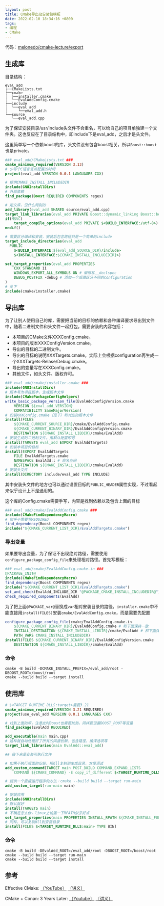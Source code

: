 ```yaml
---
layout: post
title: CMake导出及安装包模板
date: 2022-02-10 18:34:16 +0800
tags:
- 编程
- CMake
---
```


代码：[melonedo/cmake-lecture/export](https://github.com/melonedo/cmake-lecture/tree/main/export)

## 生成库

目录结构：

<pre class="highlight" style="line-height: 1"><code>eval_add
├──CMakeLists.txt
├──cmake
│  ├──installer.cmake
│  └──EvalAddConfig.cmake
├──include
│  └──eval_add
│     └──eval_add.h
└──source
   └──eval_add.cpp
</code></pre>

为了保证安装目录/usr/include头文件不会重名，可以给自己的项目单独建一个文件夹。这也反应在了目录结构中，即include下是eval_add，之后才是头文件。

这里简单写一个依赖boost的库，头文件没有包含boost相关，所以`Boost::boost`也是private。

```cmake
### eval_add/CMakeLists.txt ###
cmake_minimum_required(VERSION 3.13)
# 少写个C语言省点配置的时间
project(eval_add VERSION 0.0.1 LANGUAGES CXX)

# 提供CMAKE_INSTALL_INCLUDEDIR
include(GNUInstallDirs)
# 外部依赖
find_package(Boost REQUIRED COMPONENTS regex)

# 定义库，没什么特别的
add_library(eval_add SHARED source/eval_add.cpp)
target_link_libraries(eval_add PRIVATE Boost::dynamic_linking Boost::boost Boost::regex Boost::diagnostic_definitions)
if(MSVC)
    target_compile_options(eval_add PRIVATE $<BUILD_INTERFACE:/utf-8>)
endif()

# 需要区分编译和安装，安装后包含路径只是一个简单的include
target_include_directories(eval_add
  PUBLIC
    $<BUILD_INTERFACE:${eval_add_SOURCE_DIR}/include>
    $<INSTALL_INTERFACE:${CMAKE_INSTALL_INCLUDEDIR}>)

set_target_properties(eval_add PROPERTIES
    CXX_STANDARD 11
    WINDOWS_EXPORT_ALL_SYMBOLS ON # 懒得写__declspec
    DEBUG_POSTFIX -debug # 添加一个后缀区分不同的configuration
)
# 见下
include(cmake/installer.cmake)
```

## 导出库

为了让别人使用自己的库，需要把当前的目标的依赖和各种编译要求导出到文件中，随着二进制文件和头文件一起打包。需要安装的内容包括：

- 本项目的CMake文件XXXConfig.cmake。
- 本项目的版本XXXConfigVersion.cmake。
- 导出的目标的二进制文件。
- 导出的目标的说明XXXTargets.cmake。实际上会根据configuration再生成一个XXXTargets-Relase/Debug.cmake。
- 导出的变量写在XXXConfig.cmake。
- 其他文件，如头文件、版权许可。


```cmake
### eval_add/cmake/installer.cmake ###
include(GNUInstallDirs)
# 版本号为项目版本，生成版本文件
include(CMakePackageConfigHelpers)
write_basic_package_version_file(EvalAddConfigVersion.cmake
    VERSION ${eval_add_VERSION}
    COMPATIBILITY SameMajorVersion)
# 安装XXXConfig.cmake（见下）和对应的版本文件
install(FILES
    ${CMAKE_CURRENT_SOURCE_DIR}/cmake/EvalAddConfig.cmake
    ${CMAKE_CURRENT_BINARY_DIR}/EvalAddConfigVersion.cmake
    DESTINATION ${CMAKE_INSTALL_LIBDIR}/cmake/EvalAdd)
# 安装生成的二进制文件，用默认配置即可
install(TARGETS eval_add EXPORT EvalAddTargets)
# 安装本项目的目标
install(EXPORT EvalAddTargets
    FILE EvalAddTargets.cmake
    NAMESPACE EvalAdd:: # 命名空间
    DESTINATION ${CMAKE_INSTALL_LIBDIR}/cmake/EvalAdd)
# 安装头文件
install(DIRECTORY include/eval_add TYPE INCLUDE)
```

其中安装头文件的地方也可以通过设置目标的`PUBLIC_HEADER`属性实现，不过看起来似乎设计上不是通用的。

这个库的Config.cmake需要手写，内容是找到依赖以及包含上面的目标
```cmake
### eval_add/cmake/EvalAddConfig.cmake ###
include(CMakeFindDependencyMacro)
# 似乎不需要写REQUIRED
find_dependency(Boost COMPONENTS regex)
include("${CMAKE_CURRENT_LIST_DIR}/EvalAddTargets.cmake")
```

### 导出变量

如果要导出变量，为了保证不出现绝对路径，需要使用`configure_package_config_file`来处理相对路径。首先写模板：

```cmake
### eval_add/cmake/EvalAddConfig.cmake.in ###
@PACKAGE_INIT@
include(CMakeFindDependencyMacro)
find_dependency(Boost COMPONENTS regex)
include("${CMAKE_CURRENT_LIST_DIR}/EvalAddTargets.cmake")
set_and_check(EvalAdd_INCLUDE_DIR "@PACKAGE_CMAKE_INSTALL_INCLUDEDIR@")
check_required_components(EvalAdd)
```

为了把上面`@PACKAGE_var@`替换成`var`相对安装目录的路径，`installer.cmake`中不能直接用`install(FILES)`安装`cmake/EvalAddConfig.cmake`，而是需要先配置

```cmake
configure_package_config_file(cmake/EvalAddConfig.cmake.in
    ${CMAKE_CURRENT_BINARY_DIR}/EvalAddConfig.cmake # 和下面保持一致
    INSTALL_DESTINATION ${CMAKE_INSTALL_LIBDIR}/cmake/EvalAdd # 和下面保持一致
    PATH_VARS CMAKE_INSTALL_INCLUDEDIR)
install(FILES ${CMAKE_CURRENT_BINARY_DIR}/EvalAddConfigVersion.cmake
    DESTINATION ${CMAKE_INSTALL_LIBDIR}/cmake/EvalAdd)
```

### 命令
```shell
cmake -B build -DCMAKE_INSTALL_PREFIX=/eval_add/root -DBOOST_ROOT=/boost/root
cmake --build build --target install
```


## 使用库

```cmake
# $<TARGET_RUNTIME_DLLS:target>需要3.21
cmake_minimum_required(VERSION 3.21 REQUIRED)
project(use_eval_add VERSION 0.0.1 LANGUAGES CXX)

# 找到上面的库，注意此时Boost也需要找到，同样要设置BOOST_ROOT等变量
find_package(EvalAdd REQUIRED)

add_executable(main main.cpp)
# 这样就自动处理好了所有的间接依赖、包含路径、编译选项等
target_link_libraries(main EvalAdd::eval_add)

## 接下来是安装可执行文件

# 如果不执行后面的安装，把dll复制到生成目录，方便调试
add_custom_command(TARGET main POST_BUILD COMMAND_EXPAND_LISTS
    COMMAND ${CMAKE_COMMAND} -E copy_if_different $<TARGET_RUNTIME_DLLS:main> $<TARGET_FILE_DIR:main>)

# 提供一个直接运行程序的方法：cmake --build build --target run-main
add_custom_target(run-main main)

# 安装应用
include(GNUInstallDirs)
# 默认就好
install(TARGETS main)
# 不确定怎么做，linux上设置一下RPATH似乎好点
set_target_properties(main PROPERTIES INSTALL_RPATH ${CMAKE_INSTALL_FULL_LIBDIR})
# 同样，可以复制dll到安装目录
install(FILES $<TARGET_RUNTIME_DLLS:main> TYPE BIN)
```

### 命令
```shell
cmake -B build -DEvalAdd_ROOT=/eval_add/root -DBOOST_ROOT=/boost/root
cmake --build build --target run-main
cmake --build build --target install
```

## 参考
Effective CMake: [〔YouTube〕](https://youtu.be/bsXLMQ6WgIk) [〔讲义〕](https://github.com/boostcon/cppnow_presentations_2017/blob/master/05-19-2017_friday/effective_cmake__daniel_pfeifer__cppnow_05-19-2017.pdf)

CMake + Conan: 3 Years Later: [〔Youtube〕](https://youtu.be/mrSwJBJ-0z8) [〔讲义〕](https://github.com/train-it-eu/conf-slides/blob/master/2021.05%20-%20C%2B%2BNow/CMake%20%2B%20Conan%20-%203%20years%20later.pdf)